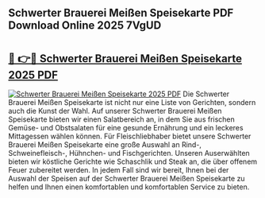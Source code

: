 ## Schwerter Brauerei Meißen Speisekarte PDF Download Online 2025 7VgUD

# <h2><a href="http://gcdlbc3.nevu.top/?p=Schwerter+Brauerei+Mei%c3%9fen+Speisekarte">🔗 👉🔴 Schwerter Brauerei Meißen Speisekarte 2025 PDF</a></h2>

[![Schwerter Brauerei Meißen Speisekarte 2025 PDF](https://i.imgur.com/dBaPXMq.png)](http://gcdlbc3.nevu.top/?p=Schwerter+Brauerei+Mei%c3%9fen+Speisekarte)
Die Schwerter Brauerei Meißen Speisekarte ist nicht nur eine Liste von Gerichten, sondern auch die Kunst der Wahl. Auf unserer Schwerter Brauerei Meißen Speisekarte bieten wir einen Salatbereich an, in dem Sie aus frischen Gemüse- und Obstsalaten für eine gesunde Ernährung und ein leckeres Mittagessen wählen können. Für Fleischliebhaber bietet unsere Schwerter Brauerei Meißen Speisekarte eine große Auswahl an Rind-, Schweinefleisch-, Hühnchen- und Fischgerichten. Unseren Auserwählten bieten wir köstliche Gerichte wie Schaschlik und Steak an, die über offenem Feuer zubereitet werden. In jedem Fall sind wir bereit, Ihnen bei der Auswahl der Speisen auf der Schwerter Brauerei Meißen Speisekarte zu helfen und Ihnen einen komfortablen und komfortablen Service zu bieten.
